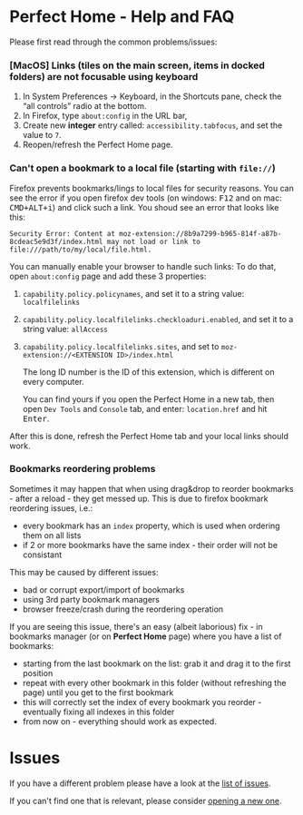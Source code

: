 # Perfect Home - Help and FAQ

Please first read through the common problems/issues:


### [MacOS] Links (tiles on the main screen, items in docked folders) are not focusable using keyboard

1. In System Preferences → Keyboard, in the Shortcuts pane, check the “all controls” radio at the bottom.
2. In Firefox, type `about:config` in the URL bar,
3. Create new **integer** entry called: `accessibility.tabfocus`, and set the value to `7`.
4. Reopen/refresh the Perfect Home page.


### Can't open a bookmark to a local file (starting with `file://`)
Firefox prevents bookmarks/lings to local files for security reasons.
You can see the error if you open firefox dev tools (on windows: <kbd>F12</kbd> and on mac: <kbd>CMD+ALT+i</kbd>) and click such a link. You shoud see an error that looks like this:
```
Security Error: Content at moz-extension://8b9a7299-b965-814f-a87b-8cdeac5e9d3f/index.html may not load or link to file:///path/to/my/local/file.html.
```
You can manually enable your browser to handle such links:
To do that, open `about:config` page and add these 3 properties:
1. `capability.policy.policynames`, and set it to a string value: `localfilelinks`
2. `capability.policy.localfilelinks.checkloaduri.enabled`, and set it to a string value: `allAccess`
3. `capability.policy.localfilelinks.sites`, and set to `moz-extension://<EXTENSION ID>/index.html` 
    
	The long ID number is the ID of this extension, which is different on every computer.

    You can find yours if you open the Perfect Home in a new tab, then open `Dev Tools` and `Console` tab, and enter: `location.href` and hit <kbd>Enter</kbd>.

After this is done, refresh the Perfect Home tab and your local links should work.



### Bookmarks reordering problems

Sometimes it may happen that when using drag&drop to reorder bookmarks - after a reload - they get messed up.
This is due to firefox bookmark reordering issues, i.e.:
- every bookmark has an `index` property, which is used when ordering them on all lists
- if 2 or more bookmarks have the same index - their order will not be consistant

This may be caused by different issues:
- bad or corrupt export/import of bookmarks
- using 3rd party bookmark managers
- browser freeze/crash during the reordering operation

If you are seeing this issue, there's an easy (albeit laborious) fix - in bookmarks manager (or on **Perfect Home** page) where you have a list of bookmarks:
- starting from the last bookmark on the list: grab it and drag it to the first position
- repeat with every other bookmark in this folder (without refreshing the page) until you get to the first bookmark
- this will correctly set the index of every bookmark you reorder - eventually fixing all indexes in this folder
- from now on - everything should work as expected.




# Issues
If you have a different problem please have a look at the [list of issues](https://github.com/perfect-things/perfect-home/issues).

If you can't find one that is relevant, please consider [opening a new one](https://github.com/perfect-things/perfect-home/issues/new).
